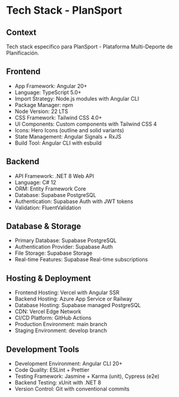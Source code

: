 # Tech Stack - PlanSport

## Context

Tech stack específico para PlanSport - Plataforma Multi-Deporte de Planificación.

## Frontend
- App Framework: Angular 20+
- Language: TypeScript 5.0+
- Import Strategy: Node.js modules with Angular CLI
- Package Manager: npm
- Node Version: 22 LTS
- CSS Framework: Tailwind CSS 4.0+
- UI Components: Custom components with Tailwind CSS 4
- Icons: Hero Icons (outline and solid variants)
- State Management: Angular Signals + RxJS
- Build Tool: Angular CLI with esbuild

## Backend
- API Framework: .NET 8 Web API
- Language: C# 12
- ORM: Entity Framework Core
- Database: Supabase PostgreSQL
- Authentication: Supabase Auth with JWT tokens
- Validation: FluentValidation

## Database & Storage
- Primary Database: Supabase PostgreSQL
- Authentication Provider: Supabase Auth
- File Storage: Supabase Storage
- Real-time Features: Supabase Real-time subscriptions

## Hosting & Deployment
- Frontend Hosting: Vercel with Angular SSR
- Backend Hosting: Azure App Service or Railway
- Database Hosting: Supabase managed PostgreSQL
- CDN: Vercel Edge Network
- CI/CD Platform: GitHub Actions
- Production Environment: main branch
- Staging Environment: develop branch

## Development Tools
- Development Environment: Angular CLI 20+
- Code Quality: ESLint + Prettier
- Testing Framework: Jasmine + Karma (unit), Cypress (e2e)
- Backend Testing: xUnit with .NET 8
- Version Control: Git with conventional commits
